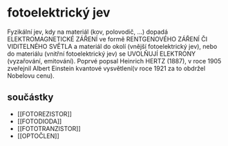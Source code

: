 # fotoelektrický jev
Fyzikální jev, kdy na materiál (kov, polovodič, ...) dopadá ELEKTROMAGNETICKÉ ZÁŘENÍ ve formě RENTGENOVÉHO ZÁŘENÍ ČI VIDITELNÉHO SVĚTLA a materiál do okolí (vnější fotoelektrický jev), nebo do materiálu (vnitřní fotoelektrický jev) se UVOLŇUJÍ ELEKTRONY (vyzařování, emitování). Poprvé popsal Heinrich HERTZ (1887), v roce 1905 zveřejnil Albert Einstein kvantové vysvětlení(v roce 1921 za to obdržel Nobelovu cenu).
## součástky
- [[FOTOREZISTOR]]
- [[FOTODIODA]]
- [[FOTOTRANZISTOR]]
- [[OPTOČLEN]]